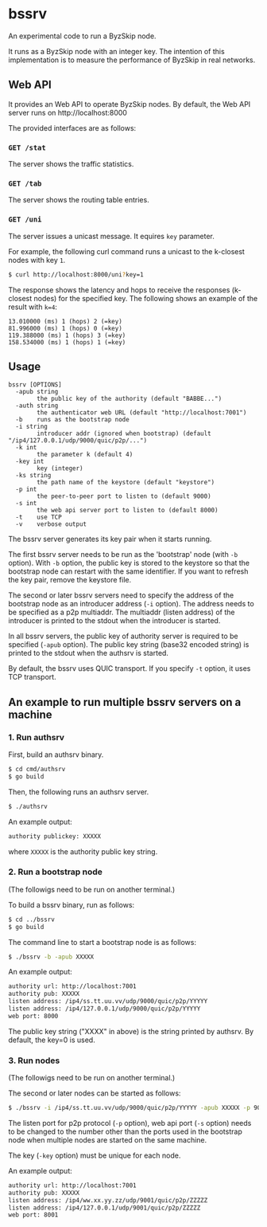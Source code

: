 # bssrv
An experimental code to run a ByzSkip node.

It runs as a ByzSkip node with an integer key.
The intention of this implementation is to measure the performance of ByzSkip in real networks.

## Web API

It provides an Web API to operate ByzSkip nodes.
By default, the Web API server runs on http://localhost:8000

The provided interfaces are as follows:

### ``GET /stat``

The server shows the traffic statistics.

### ``GET /tab``

The server shows the routing table entries.

### ``GET /uni``

The server issues a unicast message. It equires ``key`` parameter.

For example, the following curl command runs a unicast to the k-closest nodes with key ``1``.

```sh
$ curl http://localhost:8000/uni?key=1
```

The response shows the latency and hops to receive the responses (k-closest nodes) for the specified key. The following shows an example of the result with ``k=4``:

```
13.010000 (ms) 1 (hops) 2 (=key)
81.996000 (ms) 1 (hops) 0 (=key)
119.388000 (ms) 1 (hops) 3 (=key)
158.534000 (ms) 1 (hops) 1 (=key)
```

## Usage

```
bssrv [OPTIONS]
  -apub string
    	the public key of the authority (default "BABBE...")
  -auth string
    	the authenticator web URL (default "http://localhost:7001")
  -b	runs as the bootstrap node
  -i string
    	introducer addr (ignored when bootstrap) (default "/ip4/127.0.0.1/udp/9000/quic/p2p/...")
  -k int
    	the parameter k (default 4)
  -key int
    	key (integer)
  -ks string
    	the path name of the keystore (default "keystore")
  -p int
    	the peer-to-peer port to listen to (default 9000)
  -s int
    	the web api server port to listen to (default 8000)
  -t	use TCP
  -v	verbose output
```
The bssrv server generates its key pair when it starts running.

The first bssrv server needs to be run as the 'bootstrap' node (with ``-b`` option). With ``-b`` option, the public key is stored to the keystore so that the bootstrap node can restart with the same identifier. If you want to refresh the key pair, remove the keystore file.

The second or later bssrv servers need to specify the address of the bootstrap node as an introducer address (``-i`` option). The address needs to be specified as a p2p multiaddr. The multiaddr (listen address) of the introducer is printed to the stdout when the introducer is started.

In all bssrv servers, the public key of authority server is required to be specified (``-apub`` option). The public key string (base32 encoded string) is printed to the stdout when the authsrv is started.

By default, the bssrv uses QUIC transport. If you specify ``-t`` option, it uses TCP transport.

## An example to run multiple bssrv servers on a machine

### 1. Run authsrv

First, build an authsrv binary.

```sh
$ cd cmd/authsrv 
$ go build
```

Then, the following runs an authsrv server.

```sh
$ ./authsrv
```

An example output:

```sh
authority publickey: XXXXX
```


where ``XXXXX`` is the authority public key string.

### 2. Run a bootstrap node

(The followigs need to be run on another terminal.)

To build a bssrv binary, run as follows:

```sh
$ cd ../bssrv 
$ go build
```

The command line to start a bootstrap node is as follows:

```sh
$ ./bssrv -b -apub XXXXX
```

An example output:

```sh
authority url: http://localhost:7001
authority pub: XXXXX
listen address: /ip4/ss.tt.uu.vv/udp/9000/quic/p2p/YYYYY
listen address: /ip4/127.0.0.1/udp/9000/quic/p2p/YYYYY
web port: 8000
```
The public key string ("XXXX" in above) is the string printed by authsrv.
By default, the key=0 is used.

### 3. Run nodes

(The followigs need to be run on another terminal.)

The second or later nodes can be started as follows:

```sh
$ ./bssrv -i /ip4/ss.tt.uu.vv/udp/9000/quic/p2p/YYYYY -apub XXXXX -p 9001 -s 8001 -key 1
```

The listen port for p2p protocol (``-p`` option), web api port (``-s`` option) needs to be changed to the number other than the ports used in the bootstrap node when multiple nodes are started on the same machine.

The key (``-key`` option) must be unique for each node.

An example output:

```sh
authority url: http://localhost:7001
authority pub: XXXXX
listen address: /ip4/ww.xx.yy.zz/udp/9001/quic/p2p/ZZZZZ
listen address: /ip4/127.0.0.1/udp/9001/quic/p2p/ZZZZZ
web port: 8001
```



